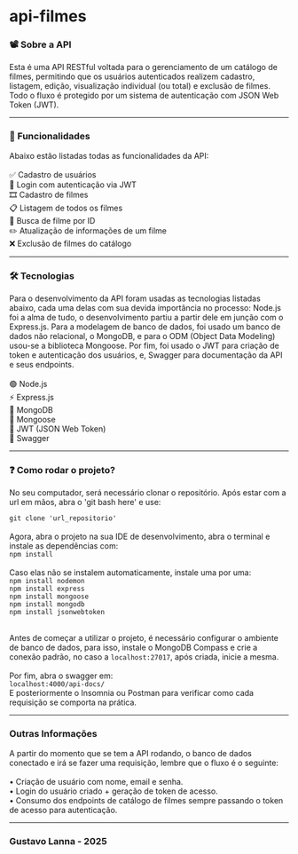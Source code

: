 # api-filmes
<h3> 📽️ Sobre a API</h3>
Esta é uma API RESTful voltada para o gerenciamento de um catálogo de filmes, permitindo que os usuários autenticados realizem cadastro, listagem, edição, visualização individual (ou total) e exclusão de filmes. Todo o fluxo é protegido por um sistema de autenticação com JSON Web Token (JWT).
<hr>

<h3>📌 Funcionalidades </h3>
Abaixo estão listadas todas as funcionalidades da API: <br><br>
✅ Cadastro de usuários <br>
🔐 Login com autenticação via JWT <br>
🎞️ Cadastro de filmes <br>
📋 Listagem de todos os filmes <br>
🔎 Busca de filme por ID <br>
✏️ Atualização de informações de um filme <br>
❌ Exclusão de filmes do catálogo <br>

<hr>
<h3>🛠️ Tecnologias</h3>
Para o desenvolvimento da API foram usadas as tecnologias listadas abaixo, cada uma delas com sua devida importância no processo: Node.js foi a alma de tudo, o desenvolvimento partiu a partir dele em junção com o Express.js. Para a modelagem de banco de dados, foi usado um banco de dados não relacional, o MongoDB, e para o ODM (Object Data Modeling) usou-se a biblioteca Mongoose. Por fim, foi usado o JWT para criação de token e autenticação dos usuários, e, Swagger para documentação da API e seus endpoints.<br><br>
🟢 Node.js  <br>
⚡ Express.js <br>
🍃 MongoDB  <br>
🧬 Mongoose   <br>
🔐 JWT (JSON Web Token)   <br>
📘 Swagger   <br>

<hr>
<h3>❓ Como rodar o projeto?</h3>
No seu computador, será necessário clonar o repositório. Após estar com a url em mãos, abra o 'git bash here' e use: <br>

`git clone 'url_repositorio'`
<br><br>
Agora, abra o projeto na sua IDE de desenvolvimento, abra o terminal e instale as dependências com: <br>
`npm install` <br><br>
Caso elas não se instalem automaticamente, instale uma por uma: <br>
`npm install nodemon` <br>
`npm install express` <br>
`npm install mongoose` <br>
`npm install mongodb` <br>
`npm install jsonwebtoken` <br><br>

Antes de começar a utilizar o projeto, é necessário configurar o ambiente de banco de dados, para isso, instale o MongoDB Compass e crie a conexão padrão, no caso a `localhost:27017`, após criada, inicie a mesma. <br><br>
Por fim, abra o swagger em: <br>
`localhost:4000/api-docs/`<br>
E posteriormente o Insomnia ou Postman para verificar como cada requisição se comporta na prática.
<hr>
<h3>Outras Informações</h3>
A partir do momento que se tem a API rodando, o banco de dados conectado e irá se fazer uma requisição, lembre que o fluxo é o seguinte:<br><br>
• Criação de usuário com nome, email e senha. <br>
• Login do usuário criado + geração de token de acesso. <br>
• Consumo dos endpoints de catálogo de filmes sempre passando o token de acesso para autenticação. <br>

<hr>
<h3>Gustavo Lanna - 2025</h3>
